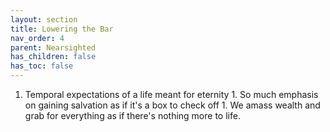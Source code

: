 ```yaml
---
layout: section
title: Lowering the Bar
nav_order: 4
parent: Nearsighted
has_children: false
has_toc: false
---
```


 1. Temporal expectations of a life meant for eternity
        1. So much emphasis on gaining salvation as if it's a box to check off
        1. We amass wealth and grab for everything as if there's nothing more to life.